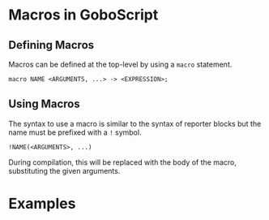 Macros in GoboScript
====================

Defining Macros
---------------

Macros can be defined at the top-level by using a `macro` statement.

```
macro NAME <ARGUMENTS, ...> -> <EXPRESSION>;
```

Using Macros
------------

The syntax to use a macro is similar to the syntax of reporter blocks but the name must
be prefixed with a `!` symbol.

```
!NAME(<ARGUMENTS>, ...)
```

During compilation, this will be replaced with the body of the macro, substituting the
given arguments.

Examples
========
